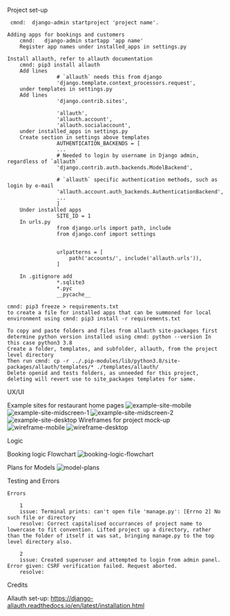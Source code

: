 Project set-up

     cmnd:  django-admin startproject 'project name'.

    Adding apps for bookings and customers
        cmnd:   django-admin startapp 'app name'
        Register app names under installed_apps in settings.py

    Install allauth, refer to allauth documentation
        cmnd: pip3 install allauth
        Add lines 
                    # `allauth` needs this from django
                    'django.template.context_processors.request',
        under templates in settings.py
        Add lines
                    'django.contrib.sites',

                    'allauth',
                    'allauth.account',
                    'allauth.socialaccount',
        under installed_apps in settings.py
        Create section in settings above templates
                    AUTHENTICATION_BACKENDS = [
                    ...
                    # Needed to login by username in Django admin, regardless of `allauth`
                    'django.contrib.auth.backends.ModelBackend',

                    # `allauth` specific authentication methods, such as login by e-mail
                    'allauth.account.auth_backends.AuthenticationBackend',
                    ...
                    ]
        Under installed apps
                    SITE_ID = 1
        In urls.py
                    from django.urls import path, include
                    from django.conf import settings


                    urlpatterns = [
                        path('accounts/', include('allauth.urls')),
                    ]

        In .gitignore add
                    *.sqlite3
                    *.pyc
                    __pycache__

    cmnd: pip3 freeze > requirements.txt 
    to create a file for installed apps that can be summoned for local environment using cmnd: pip3 install -r requirements.txt

    To copy and paste folders and files from allauth site-packages first determine python version installed using cmnd: python --version In this case python3 3.8
    Create a folder, templates, and subfolder, allauth, from the project level directory
    Then run cmnd: cp -r ../.pip-modules/lib/python3.8/site-packages/allauth/templates/* ./templates/allauth/
    Delete openid and tests folders, as unneeded for this project, deleting will revert use to site_packages templates for same.

UX/UI

Example sites for restaurant home pages
![example-site-mobile](static/images/model-site-mobile-min.jpg)
![example-site-midscreen-1](static/images/model-site-midscreen-min.jpg)
![example-site-midscreen-2](static/images/model-site-midscreen2-min.jpg)
![example-site-desktop](static/images/model-site-desktop-min.jpg)
Wireframes for project mock-up
![wireframe-mobile](static/images/mobile-wireframe-min.jpg)
![wireframe-desktop](static/images/desktop-wireframe-min.jpg)

Logic

Booking logic Flowchart
![booking-logic-flowchart](static/images/booking-logic-flowchart.jpg)

Plans for Models
![model-plans](static/images/model-plans.jpg)

Testing and Errors

    Errors

        1
        issue: Terminal prints: can't open file 'manage.py': [Errno 2] No such file or directory
        resolve: Correct capitalised occurrances of project name to lowercase to fit convention. Lifted project up a directory, rather than the folder of itself it was sat, bringing manage.py to the top level directory also.

        2
        issue: Created superuser and attempted to login from admin panel. Error given: CSRF verification failed. Request aborted.
        resolve:

Credits

Allauth set-up: https://django-allauth.readthedocs.io/en/latest/installation.html